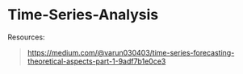 # Time-Series-Analysis
Resources:<br/>
>https://medium.com/@varun030403/time-series-forecasting-theoretical-aspects-part-1-9adf7b1e0ce3
>
